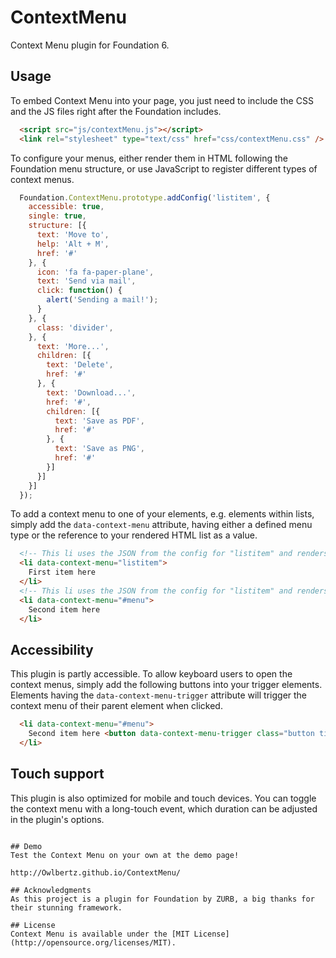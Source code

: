 # ContextMenu
Context Menu plugin for Foundation 6.

## Usage
To embed Context Menu into your page, you just need to include the CSS and the JS files right after the Foundation includes.
```html
  <script src="js/contextMenu.js"></script>
  <link rel="stylesheet" type="text/css" href="css/contextMenu.css" />
```

To configure your menus, either render them in HTML following the Foundation menu structure, or use JavaScript to register different types of context menus.
```js
  Foundation.ContextMenu.prototype.addConfig('listitem', {
    accessible: true,
    single: true,
    structure: [{
      text: 'Move to',
      help: 'Alt + M',
      href: '#'
    }, {
      icon: 'fa fa-paper-plane',
      text: 'Send via mail',  
      click: function() {
        alert('Sending a mail!');
      }
    }, {
      class: 'divider',
    }, {
      text: 'More...',
      children: [{
        text: 'Delete',
        href: '#'
      }, {
        text: 'Download...',
        href: '#',
        children: [{
          text: 'Save as PDF',
          href: '#'
        }, {
          text: 'Save as PNG',
          href: '#'
        }]
      }]
    }]
  });
```
To add a context menu to one of your elements, e.g. elements within lists, simply add the `data-context-menu` attribute, having either a defined menu type or the reference to your rendered HTML list as a value.
```html
  <!-- This li uses the JSON from the config for "listitem" and renders it as the context menu -->
  <li data-context-menu="listitem">
    First item here
  </li>
  <!-- This li uses the JSON from the config for "listitem" and renders it as the context menu -->
  <li data-context-menu="#menu">
    Second item here
  </li>
```

## Accessibility
This plugin is partly accessible. To allow keyboard users to open the context menus, simply add the following buttons into your trigger elements. Elements having the `data-context-menu-trigger` attribute will trigger the context menu of their parent element when clicked.
```html
  <li data-context-menu="#menu">
    Second item here <button data-context-menu-trigger class="button tiny show-on-focus pull-right">Open menu</button>
  </li>
```
## Touch support
This plugin is also optimized for mobile and touch devices. You can toggle the context menu with a long-touch event, which duration can be adjusted in the plugin's options.
```

## Demo
Test the Context Menu on your own at the demo page!

http://Owlbertz.github.io/ContextMenu/

## Acknowledgments
As this project is a plugin for Foundation by ZURB, a big thanks for their stunning framework.

## License
Context Menu is available under the [MIT License](http://opensource.org/licenses/MIT).